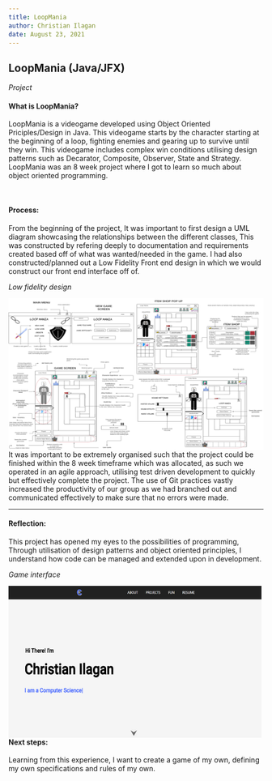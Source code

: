 ```yaml
---
title: LoopMania
author: Christian Ilagan
date: August 23, 2021
---
```


## LoopMania (Java/JFX)

*Project*


#### What is LoopMania?
LoopMania is a videogame developed using Object Oriented Priciples/Design in Java. This videogame starts by the character starting at the beginning of a loop, fighting enemies and gearing up to survive until they win. This videogame includes complex win conditions utilising design patterns such as Decarator, Composite, Observer, State and Strategy. LoopMania was an 8 week project where I got to learn so much about object oriented programming.


<br />

#### Process:
From the beginning of the project, It was important to first design a UML diagram showcasing the relationships between the different classes, This was constructed by refering deeply to documentation and requirements created based off of what was wanted/needed in the game. I had also constructed/planned out a Low Fidelity Front end design in which we would construct our front end interface off of. 
<br />



*Low fidelity design*



<img src="https://raw.githubusercontent.com/cmilagan/web/80ec2ea4bd01e4297382471a2bb18c2bcd966bbf/src/images/loopmania.PNG"
     alt=""
     width="600"
     height="300"
     style="float: left; margin-right: 10px;" />

<br />



It was important to be extremely organised such that the project could be finished within the 8 week timeframe which was allocated, as such we operated in an agile approach, utilising test driven development to quickly but effectively complete the project. The use of Git practices vastly increased the productivity of our group as we had branched out and communicated effectively to make sure that no errors were made.
<br />

<hr />


#### Reflection:
This project has opened my eyes to the possibilities of programming, Through utilisation of design patterns and object oriented principles, I understand how code can be managed and extended upon in development.


*Game interface*


<img src="https://raw.githubusercontent.com/cmilagan/web/80ec2ea4bd01e4297382471a2bb18c2bcd966bbf/src/images/personalweb.PNG"
     alt=""
     width="500"
     height="300"
     style="float: left; margin-right: 10px;" />

<br />



#### Next steps:
Learning from this experience, I want to create a game of my own, defining my own specifications and rules of my own. 

